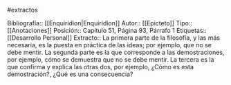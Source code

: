 #extractos 

Bibliografía:: [[Enquiridion|Enquiridion]]
Autor:: [[Epicteto]]
Tipo:: [[Anotaciones]]
Posición:: Capítulo 51, Página 93, Párrafo 1
Etiquetas:: [[Desarrollo Personal]]
Extracto:: La primera parte de la filosofía, y las más necesaria, es la puesta en práctica de las ideas; por ejemplo, que no se debe mentir. La segunda parte es la que corresponde a las demostraciones, por ejemplo, cómo se demuestra que no se debe mentir. La tercera es la que confirma y explica las otras dos, por ejemplo, ¿Cómo es esta demostración?, ¿Qué es una consecuencia?